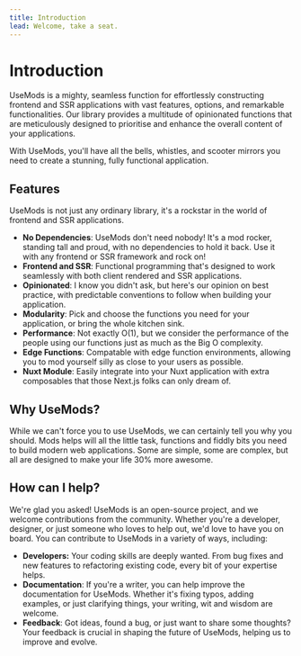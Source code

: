 ```yaml
---
title: Introduction
lead: Welcome, take a seat.
---
```


# Introduction
UseMods is a mighty, seamless function for effortlessly constructing frontend and SSR applications with vast features, options, and remarkable functionalities. Our library provides a multitude of opinionated functions that are meticulously designed to prioritise and enhance the overall content of your applications. 

With UseMods, you'll have all the bells, whistles, and scooter mirrors you need to create a stunning, fully functional application.



## Features
UseMods is not just any ordinary library, it's a rockstar in the world of frontend and SSR applications.
- **No Dependencies**: UseMods don't need nobody! It's a mod rocker, standing tall and proud, with no dependencies to hold it back. Use it with any frontend or SSR framework and rock on!
- **Frontend and SSR**: Functional programming that's designed to work seamlessly with both client rendered and SSR applications.
- **Opinionated**: I know you didn't ask, but here's our opinion on best practice, with predictable conventions to follow when building your application.
- **Modularity**: Pick and choose the functions you need for your application, or bring the whole kitchen sink.
- **Performance**: Not exactly O(1), but we consider the performance of the people using our functions just as much as the Big O complexity.
- **Edge Functions**: Compatable with edge function environments, allowing you to mod yourself silly as close to your users as possible.
- **Nuxt Module**: Easily integrate into your Nuxt application with extra composables that those Next.js folks can only dream of.

## Why UseMods?
While we can't force you to use UseMods, we can certainly tell you why you should. Mods helps will all the little task, functions and fiddly bits you need to build modern web applications. Some are simple, some are complex, but all are designed to make your life 30% more awesome.

## How can I help?
We're glad you asked! UseMods is an open-source project, and we welcome contributions from the community. Whether you're a developer, designer, or just someone who loves to help out, we'd love to have you on board. You can contribute to UseMods in a variety of ways, including:
- **Developers:** Your coding skills are deeply wanted. From bug fixes and new features to refactoring existing code, every bit of your expertise helps.
- **Documentation**: If you're a writer, you can help improve the documentation for UseMods. Whether it's fixing typos, adding examples, or just clarifying things, your writing, wit and wisdom are welcome.
- **Feedback**: Got ideas, found a bug, or just want to share some thoughts? Your feedback is crucial in shaping the future of UseMods, helping us to improve and evolve.

